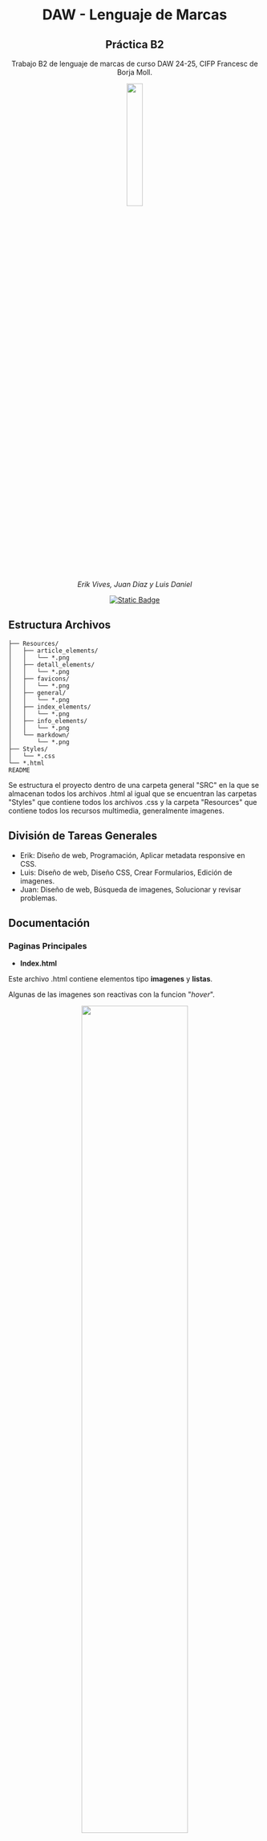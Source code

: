 <h1 align="center">DAW - Lenguaje de Marcas</h1>
<h2 align="center">Práctica B2</h2>

<p align="center">Trabajo B2 de lenguaje de marcas de curso DAW 24-25, CIFP Francesc de Borja Moll.</b>


<p align="center">
<img src="/SRC/resources/general/big-logo.png" width="25%">
</p>

<p align="center"><i>Erik Vives, Juan Díaz y Luis Daniel</i></p>

<p align="center">
    <a href="https://elheyne.github.io/DAW-LLMM-B2--Practica/index.html" target="_blank"><img alt="Static Badge" src="https://img.shields.io/badge/VIS%C3%8DTAME-AQU%C3%8D-orange">
</a>
</p>

## Estructura Archivos

```SRC/
├── Resources/
│   ├── article_elements/
│   │   └── *.png
│   ├── detall_elements/
│   │   └── *.png
│   ├── favicons/
│   │   └── *.png
│   ├── general/
│   │   └── *.png
│   ├── index_elements/
│   │   └── *.png
│   ├── info_elements/
│   │   └── *.png
│   └── markdown/
│       └── *.png
├── Styles/
│   └── *.css
└── *.html
README
```

Se estructura el proyecto dentro de una carpeta general "SRC" en la que se almacenan todos los archivos .html al igual que se encuentran las carpetas "Styles" que contiene todos los archivos .css y la carpeta "Resources" que contiene todos los recursos multimedia, generalmente imagenes.

## División de Tareas Generales

- Erik: Diseño de web, Programación, Aplicar metadata responsive en CSS.
- Luis: Diseño de web, Diseño CSS, Crear Formularios, Edición de imagenes.
- Juan: Diseño de web, Búsqueda de imagenes, Solucionar y revisar problemas.

## Documentación

### Paginas Principales

- **Index.html**

Este archivo .html contiene elementos tipo **imagenes** y **listas**.

Algunas de las imagenes son reactivas con la funcion "*hover*".

<p align="center">
<img src="/SRC/resources/markdown/CapturaIndex.png" width="65%">
</p>

- **Articles.html**

Este archivo contiene elementos de tipo **imagenes**, **listas** y **tablas**.

La estructura de este archivo denota que la estructura de la web en general es una coleccion de filas al estilo de un armario.

<p align="center">
<img src="/SRC/resources/markdown/CapturaArticles.png" width="65%">
</p>

- **Detall.html**
En este archivo solo encontramos **imagenes** y **video**.

<p align="center">
<img src="/SRC/resources/markdown/CapturaDetall.png" width="65%">
</p>

- **Info.html**
Aqui se encuentran elementos como **imagenes** y **tablas**.

<p align="center">
<img src="/SRC/resources/markdown/CapturaInfo.png" width="65%">
</p>

### Tecnologias Involucradas

- **Creación de Código**

    - **[Visual Studio Code](https://code.visualstudio.com)** - Creacion, Edicion, Revisión

- **Modificacion de Imagenes**

    - **[Canva](https://www.canva.com)** - Creacion y Edicion
    - **[RemoveBG](https://www.remove.bg)** - Eliminar Fondos
    - **[ConvertIO](https://www.convertio.co)** - Conversión

- **Modificacion de Video**
    
    - **[Youtube](https://www.youtube.com)** - Búsqueda de Vídeos
    - **[Y2mate](https://www.y2mate.lol)** - Descarga de Vídeos



### Estructura HTML
El proyecto HTML se estructura de la siguiente manera.

- Dentro del main se encapsula todo el contenido visible.
- Cada sección de la web se separa en "content-rows" o filas flexibles y dinamicas para poder construir elementos.
- Los elementos mas importantes se encapsulan en un "container" no flexible que posteriormente almacena un "section" flexible para poder modificar ratios, tamaños y orden sin afectar a elementos ajenos.
- Se podria mejorar la estructura del fichero "articles.html" para que se ocupen menos lineas.
- Se utilizan estilos dentro de clases en los "sections".

### Estructura CSS
El proyecto CSS se estructura de la siguiente manera.

- Se crean archivos CSS separados por funcion, para tener mayor control y documentos mas legibles.

| main.css | containers.css | fonts.css | images.css | lists.css | navbars.css | tables.css |
|---|---|---|---|---|---|---|
| css general | contenedores y encapsuladores | fuentes de texto principales | imágenes | listas | funcionamiento y estilo de navbars | tablas |

Se usa muy principalmente el recurso de las clases para diferenciar elementos entre si.

En los archivos donde es necesario se aplican las media querys necesarias.

## Capturas de Resoluciones
### Escritorio o PC
![alt text](<SRC/resources/markdown/Captura de pantalla 2024-11-26 210402.png>)
### Teléfonos y Táblet
![alt text](<SRC/resources/markdown/Captura de pantalla 2024-11-26 210426.png>)
![alt text](<SRC/resources/markdown/Captura de pantalla 2024-11-26 210439.png>)
![alt text](<SRC/resources/markdown/Captura de pantalla 2024-11-26 210455.png>)
![alt text](<SRC/resources/markdown/Captura de pantalla 2024-11-26 210512.png>)

## Diario de Desarrollo
Lo primero que necesitábamos era encontrar el tipo de web que queríamos hacer. Tras un rato, no solo nos decidimos sobre el tipo, sino también sobre su estilo. Nos dimos cuenta de que hacer una web de un restaurante podría dar para mucho, ya que se podría incluir las diferentes comidas además de apartados con otra información. En cuanto al estilo, lo que empezó como una broma acabó pareciendo una buena idea, ya que la estética de la serie animada Bob esponja tiene una estética muy característica e interesante, así que rápidamente encontramos fondos, logos e imágenes ideales para cumplir nuestro objetivo.

- Una web sencilla y fácil de navegar
- Un menú variado
- Detalles cómicos

Antes de comenzar con el html y el css, creamos un documento compartido en canva para hacer una especie de boceto del diseño de la página, una manera fácil de crearla e ir haciendo cambios rápidos si no nos convence. Así cuando pasáramos a programar en html y css tendríamos un modelo que seguir, y no estaríamos haciendo cambios a ciegas.

Otra preparación crucial previa al código de la web fue la creación de un repositorio de github, gracias al cual podíamos ir compartiendo nuestros cambios con el resto del grupo a través de los "push" y los "pull". Sin embargo, si se daba el caso de que dos personas alteraban la misma parte del documento al mismo tiempo, habría dado error a la hora de hacer el "commit" de la persona que hubiera tardado más en terminar su cambios. Para prevenir esto, separamos cada apartado de la web en un documento html diferente, cada uno asignado a un miembro del grupo distinto en cada momento.

- Crear mockup en canva
- Preparar repositorio
- Asignar roles

## Implementación de Formularios
Se añaden dos formularios en las paginas de **articles.html** y **info.html**.

El codigo usado en uno de ellos es:
```
<!--Formulario de registro-->
    <section class="flex-section flex-column">
        <form action="#" class="form-registro">
            <label for="nombre">Nombre: </label>
            <input type="text" id="nombre" name="nombre" size="40" minlength="4" maxlength="40" required pattern="^[a-z0-9._\/\-]{4,40}$">
            <br>
            <label for="email">E-mail: </label>
            <input type="text" id="email" name="email" size="40" required>
            <br>
            <section class="flex-section flex-space-between">
                <label>Chum Bucket Fan</label>
                <input type="radio" name="chumOrKrab" value="c">
            </section>
            <section class="flex-section flex-space-between">
                <label>Krusty Krab Enjoyer</label>
                <input type="radio" name="chumOrKrab" value="k">
            </section>
            <section>
                <br>
                <input type="submit" value="Enviar"> 
                <input type="reset" value="Eliminar">
            </section>
        </form>
    </section>
```
## Explicación de Formularios

### Formulario de Contacto
![alt text](<SRC\resources\markdown\Captura de pantalla 2025-01-17 160644.png>)

Compuesto por varios campos de entrada de texto y de selección donde el usuario introduce sus datos y su restaurante favorito para posteriormente enviarlo.

Este formulario contiene tanto un boton de envió como uno de limpieza, el cual elimina los datos introducidos.

Tambien se incluyen expresiones regulares en el campo del nombre

### Formulario de Checkbox
![alt text](<SRC\resources\markdown\Captura de pantalla 2025-01-17 161621.png>)

Este formulario, mas simple, permite introducir los alergenos del usuario mediante checkbox. Tambien se presenta como un menú desplegable.

## Expresiones Regulares
La unica expresion regular utilizada es en el formulario de contacto:
```
pattern="^[a-z0-9._\/\-]{4,40}$"
```

Este solo permite introducir, en un rango de 4 a 40 caracteres, valores alfanumericos y caractéres especiales.
